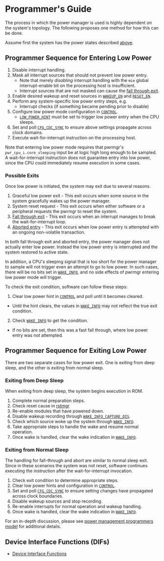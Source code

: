 # Programmer's Guide

The process in which the power manager is used is highly dependent on the system's topology.
The following proposes one method for how this can be done.

Assume first the system has the power states described [above](theory_of_operation.md#supported-low-power-modes).

## Programmer Sequence for Entering Low Power

1. Disable interrupt handling.
2. Mask all interrupt sources that should not prevent low power entry.
   - Note that merely *disabling* interrupt handling with the `mie` global interrupt-enable bit on the processing host is insufficient.
   - Interrupt sources that are not masked can cause the [fall through exit](theory_of_operation.md#fall-through-handling).
3. Enable desired wakeup and reset sources in [`WAKEUP_EN`](registers.md#wakeup_en) and [`RESET_EN`](registers.md#reset_en).
4. Perform any system-specific low power entry steps, e.g.
   - Interrupt checks (if something became pending prior to disable)
5. Configure low power mode configuration in [`CONTROL`](registers.md#control).
   - [`LOW_POWER_HINT`](registers.md#control--low_power_hint) must be set to trigger low power entry when the CPU sleeps.
7. Set and poll [`CFG_CDC_SYNC`](registers.md#cfg_cdc_sync) to ensure above settings propagate across clock domains.
8. Execute wait-for-interrupt instruction on the processing host.

Note that entering low power mode requires that pwrmgr's `pwr_cpu_i.core_sleeping` input be at logic high long enough to be sampled.
A wait-for-interrupt instruction does not guarantee entry into low power, since the CPU could immediately resume execution in some cases.

### Possible Exits

Once low power is initiated, the system may exit due to several reasons.
1. Graceful low power exit - This exit occurs when some source in the system gracefully wakes up the power manager.
2. System reset request - This exit occurs when either software or a peripheral requests the pwrmgr to reset the system.
3. [Fall through exit](theory_of_operation.md#fall-through-handling) - This exit occurs when an interrupt manages to break the wait-for-interrupt loop.
4. [Aborted entry](theory_of_operation.md#abort-handling) - This exit occurs when low power entry is attempted with an ongoing non-volatile transaction.

In both fall through exit and aborted entry, the power manager does not actually enter low power.
Instead the low power entry is interrupted and the system restored to active state.

In addition, a CPU's sleeping signal that is too short for the power manager to sample will not trigger even an attempt to go to low power.
In such cases, there will be no bits set in [`WAKE_INFO`](registers.md#wake_info), and no side effects of pwrmgr entering low power mode will trigger.

To check the exit condition, software can follow these steps:
1. Clear low power hint in [`CONTROL`](registers.md#control) and poll until it becomes cleared.
<!-- As of this writing, the CONTROL REGWEN locks out writes to CONTROL once pwrmgr receives the trigger to enable low power mode.
     pwrmgr enables writes again upon exiting low power mode.
     For the case where low power isn't even *attempted* due to short WFI, CONTROL will not be locked, so the clear will succeed. -->
  - Until the hint clears, the values in [`WAKE_INFO`](registers.md#wake_info) may not reflect the true exit condition.
2. Check [`WAKE_INFO`](registers.md#wake_info) to get the condition.
  - If no bits are set, then this was a fast fall through, where low power entry was not attempted.

## Programmer Sequence for Exiting Low Power

There are two separate cases for low power exit.
One is exiting from deep sleep, and the other is exiting from normal sleep.

### Exiting from Deep Sleep

When exiting from deep sleep, the system begins execution in ROM.

1. Complete normal preparation steps.
2. Check reset cause in [rstmgr](../../rstmgr/README.md)
3. Re-enable modules that have powered down.
4. Disable wakeup recording through [`WAKE_INFO_CAPTURE_DIS`](registers.md#wake_info_capture_dis).
5. Check which source woke up the system through [`WAKE_INFO`](registers.md#wake_info).
6. Take appropriate steps to handle the wake and resume normal operation.
7. Once wake is handled, clear the wake indication in [`WAKE_INFO`](registers.md#wake_info).

### Exiting from Normal Sleep

The handling for fall-through and abort are similar to normal sleep exit.
Since in these scenarios the system was not reset, software continues executing the instruction after the wait-for-interrupt invocation.

1. Check exit condition to determine appropriate steps.
2. Clear low power hints and configuration in [`CONTROL`](registers.md#control).
3. Set and poll [`CFG_CDC_SYNC`](registers.md#cfg_cdc_sync) to ensure setting changes have propagated across clock boundaries.
4. Disable wakeup sources and stop recording.
5. Re-enable interrupts for normal operation and wakeup handling.
6. Once wake is handled, clear the wake indication in [`WAKE_INFO`](registers.md#wake_info).

For an in-depth discussion, please see [power management programmers model](https://docs.google.com/document/d/1w86rmvylJgZVmmQ6Q1YBcCp2VFctkQT3zJ408SJMLPE/edit?usp=sharing) for additional details.

## Device Interface Functions (DIFs)

- [Device Interface Functions](../../../../../sw/device/lib/dif/dif_pwrmgr.h)
